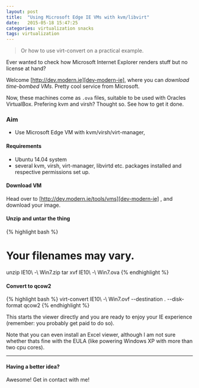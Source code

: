 ```yaml
---
layout: post
title:  "Using Microsoft Edge IE VMs with kvm/libvirt"
date:   2015-05-18 15:47:25
categories: virtualization snacks
tags: virtualization
---
```


> Or how to use virt-convert on a practical example.

Ever wanted to check how Microsoft Internet Explorer renders stuff but no license at hand?

Welcome [http://dev.modern.ie][dev-modern-ie], where you can *download time-bombed VMs*.  Pretty cool service from Microsoft.

Now, these machines come as `.ova` files, suitable to be used with Oracles VirtualBox.  Prefering kvm and virsh?  Thought so.  See how to get it done.

### Aim

* Use Microsoft Edge VM with kvm/virsh/virt-manager,

#### Requirements

* Ubuntu 14.04 system
* several kvm, virsh, virt-manager, libvirtd etc. packages installed and respective permissions set up.

#### Download VM

Head over to [http://dev.modern.ie/tools/vms][dev-modern-ie] , and download your image.

#### Unzip and untar the thing

{% highlight bash %}
# Your filenames may vary.
unzip IE10\ -\ Win7.zip
tar xvf IE10\ -\ Win7.ova
{% endhighlight %}

#### Convert to qcow2

{% highlight bash %}
virt-convert IE10\ -\ Win7.ovf  --destination . --disk-format qcow2
{% endhighlight %}

This starts the viewer directly and you are ready to enjoy your IE experience (remember: you probably get paid to do so).

Note that you can even install an Excel viewer, although I am not sure whether thats fine with the EULA (like powering Windows XP with more than two cpu cores).

---

#### Having a better idea?

Awesome!  Get in contact with me!

[dev-modern-ie]:  http://dev.modern.ie/tools/vms
